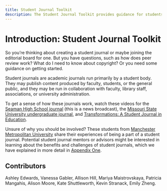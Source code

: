 ```yaml
---
title: Student Journal Toolkit
description: The Student Journal Toolkit provides guidance for students starting or joining a journal. This guide includes things to consider, finding support, and recommended practices in some key areas including peer review, preservation, accessibility, and copyright.
---
```


# Introduction: Student Journal Toolkit

So you’re thinking about creating a student journal or maybe joining the editorial board for one. But you have questions, such as how does peer review work? What do I need to know about copyright? Or you need some guidance on getting started.

Student journals are academic journals run primarily by a student body. They may  publish content produced by faculty, students, or the general public, and they  may be run in collaboration with faculty, library staff, associations, or university administration.

To get a sense of how these journals work, watch these videos for the [Seaman High School journal](https://www.youtube.com/watch?v=TuatU2-IPt4) (this is a news broadcast), the [Missouri State University undergraduate journal](https://www.youtube.com/watch?v=At5xx3J5LrE), and [Transformations: A Student Journal in Education](https://youtu.be/rtQ4U4nD-QY).

Unsure of why you should be involved? These students from [Manchester Metropolitan University](https://www.youtube.com/watch?v=u9x9NlGVqOI) share their experiences of being a part of a student journal. Potential student journal mentors or advisors might be interested in learning about the benefits and challenges of student journals, which we have explained in more detail in [Appendix One](./appendix-1).

## Contributors

Ashley Edwards, Vanessa Gabler, Allison Hill, Mariya Maistrovskaya, Patricia Mangahis, Alison Moore, Kate Shuttleworth, Kevin Stranack, Emily Zheng.



